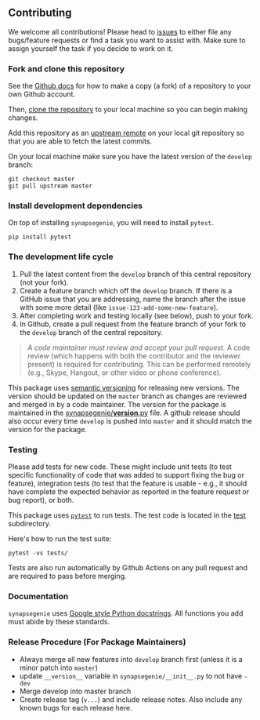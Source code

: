 
## Contributing

We welcome all contributions!  Please head to [issues](https://github.com/Sage-Bionetworks/synapsegenie/issues) to either file any bugs/feature requests or find a task you want to assist with.  Make sure to assign yourself the task if you decide to work on it.


### Fork and clone this repository

See the [Github docs](https://help.github.com/articles/fork-a-repo/) for how to make a copy (a fork) of a repository to your own Github account.

Then, [clone the repository](https://help.github.com/articles/cloning-a-repository/) to your local machine so you can begin making changes.

Add this repository as an [upstream remote](https://help.github.com/en/articles/configuring-a-remote-for-a-fork) on your local git repository so that you are able to fetch the latest commits.

On your local machine make sure you have the latest version of the `develop` branch:

```
git checkout master
git pull upstream master
```

### Install development dependencies
On top of installing `synapsegenie`, you will need to install `pytest`.

```
pip install pytest
```

### The development life cycle

1. Pull the latest content from the `develop` branch of this central repository (not your fork).
1. Create a feature branch which off the `develop` branch. If there is a GitHub issue that you are addressing, name the branch after the issue with some more detail (like `issue-123-add-some-new-feature`).
1. After completing work and testing locally (see below), push to your fork.
1. In Github, create a pull request from the feature branch of your fork to the `develop` branch of the central repository.

> *A code maintainer must review and accept your pull request.* A code review (which happens with both the contributor and the reviewer present) is required for contributing. This can be performed remotely (e.g., Skype, Hangout, or other video or phone conference).

This package uses [semantic versioning](https://semver.org/) for releasing new versions. The version should be updated on the `master` branch as changes are reviewed and merged in by a code maintainer. The version for the package is maintained in the [synapsegenie/__version__.py](synapsegenie/__version__.py) file.  A github release should also occur every time `develop` is pushed into `master` and it should match the version for the package.

### Testing

Please add tests for new code. These might include unit tests (to test specific functionality of code that was added to support fixing the bug or feature), integration tests (to test that the feature is usable - e.g., it should have complete the expected behavior as reported in the feature request or bug report), or both.

This package uses [`pytest`](https://pytest.org/en/latest/) to run tests. The test code is located in the [test](./test) subdirectory.

Here's how to run the test suite:

```
pytest -vs tests/
```

Tests are also run automatically by Github Actions on any pull request and are required to pass before merging.


### Documentation

`synapsegenie` uses [Google style Python docstrings](https://sphinxcontrib-napoleon.readthedocs.io/en/latest/example_google.html).  All functions you add must abide by these standards.

### Release Procedure (For Package Maintainers)

* Always merge all new features into `develop` branch first (unless it is a minor patch into `master`)
* update `__version__` variable in `synapsegenie/__init__.py` to not have `-dev`
* Merge develop into master branch
* Create release tag (`v...`) and include release notes.  Also include any known bugs for each release here.
